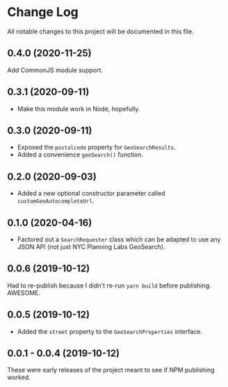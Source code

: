 # Change Log

All notable changes to this project will be documented in this file.

## 0.4.0 (2020-11-25)

Add CommonJS module support.

## 0.3.1 (2020-09-11)

* Make this module work in Node, hopefully.

## 0.3.0 (2020-09-11)

* Exposed the `postalcode` property for `GeoSearchResults`.
* Added a convenience `geoSearch()` function.

## 0.2.0 (2020-09-03)

* Added a new optional constructor parameter called `customGeoAutocompleteUrl`.

## 0.1.0 (2020-04-16)

* Factored out a `SearchRequester` class which can be adapted to use
  any JSON API (not just NYC Planning Labs GeoSearch).

## 0.0.6 (2019-10-12)

Had to re-publish because I didn't re-run `yarn build` before publishing. AWESOME.

## 0.0.5 (2019-10-12)

* Added the `street` property to the `GeoSearchProperties` interface.

## 0.0.1 - 0.0.4 (2019-10-12)

These were early releases of the project meant to see if NPM publishing worked.

